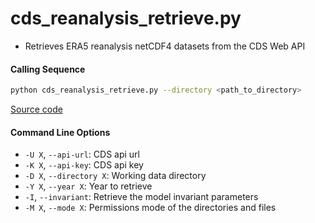 cds_reanalysis_retrieve.py
==========================

- Retrieves ERA5 reanalysis netCDF4 datasets from the CDS Web API

#### Calling Sequence
```bash
python cds_reanalysis_retrieve.py --directory <path_to_directory>
```
[Source code](https://github.com/tsutterley/model-harmonics/blob/main/reanalysis/cds_reanalysis_retrieve.py)

#### Command Line Options
- `-U X`, `--api-url`: CDS api url
- `-K X`, `--api-key`: CDS api key
- `-D X`, `--directory X`: Working data directory
- `-Y X`, `--year X`: Year to retrieve
- `-I`, `--invariant`: Retrieve the model invariant parameters
- `-M X`, `--mode X`: Permissions mode of the directories and files
